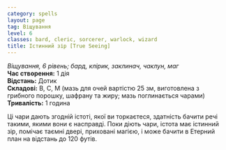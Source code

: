 ```yaml
---
category: spells
layout: page
tag: Віщування
level: 6
classes: bard, cleric, sorcerer, warlock, wizard
title: Істинний зір [True Seeing]
---
```


_Віщування, 6 рівень; бард, клірик, заклинач, чаклун, маг_    
**Час створення:** 1 дія    
**Відстань:** Дотик    
**Складові:** В, С, М (мазь для очей вартістю 25 зм, виготовлена з грибного порошку, шафрану та жиру; мазь поглинається чарами)    
**Тривалість:** 1 година    

Ці чари дають згодній істоті, якої ви торкаєтеся, здатність бачити речі такими, якими вони є насправді. Поки діють чари, істота має істинний зір, помічає таємні двері, приховані магією, і може бачити в Етерний план на відстань до 120 футів. 
